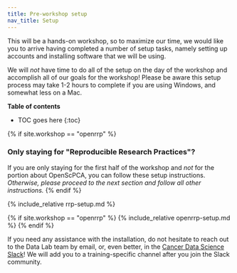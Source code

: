 ```yaml
---
title: Pre-workshop setup
nav_title: Setup
---
```


<!--
To update the setup instructions, please modify one of the files rrp-setup.md or openrrp-setup.md.
Do not modify this file!
-->

This will be a hands-on workshop, so to maximize our time, we would like you to arrive having completed a number of setup tasks, namely setting up accounts and installing software that we will be using.

We will _not_ have time to do all of the setup on the day of the workshop and accomplish all of our goals for the workshop!
Please be aware this setup process may take 1-2 hours to complete if you are using Windows, and somewhat less on a Mac.


**Table of contents**

* TOC goes here
{:toc}

{% if site.workshop == "openrrp" %}
### Only staying for "Reproducible Research Practices"?

If you are only staying for the first half of the workshop and _not_ for the portion about OpenScPCA, you can follow these setup instructions.
_Otherwise, please proceed to the next section and follow all other instructions._
{% endif %}

{% include_relative rrp-setup.md %}

{% if site.workshop == "openrrp" %}
    {% include_relative openrrp-setup.md %}
{% endif %}


If you need any assistance with the installation, do not hesitate to reach out to the Data Lab team by email, or, even better, in the [Cancer Data Science Slack](http://ccdatalab.org/slack)!
We will add you to a training-specific channel after you join the Slack community.
